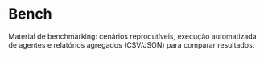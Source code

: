 # Bench

Material de benchmarking: cenários reprodutíveis, execução automatizada de agentes e relatórios agregados (CSV/JSON) para comparar resultados.
